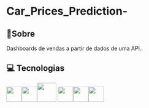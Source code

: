 <h1>Car_Prices_Prediction-
</h1>

<h2>💬Sobre</h2>
<p>Dashboards de vendas a partir de dados de uma API..
</p>

##  💻 Tecnologias
  <img src="https://cdn.jsdelivr.net/gh/devicons/devicon@latest/icons/python/python-original.svg" width="40" height="40" /><img src="https://cdn.jsdelivr.net/gh/devicons/devicon@latest/icons/pandas/pandas-original-wordmark.svg" width="40" height="40"  /><img src="https://cdn.jsdelivr.net/gh/devicons/devicon@latest/icons/numpy/numpy-plain-wordmark.svg" width="50" height="50" /> <img src="https://cdn.jsdelivr.net/gh/devicons/devicon@latest/icons/matplotlib/matplotlib-original.svg" width="40" height="40"/><img src="https://cdn.jsdelivr.net/gh/devicons/devicon@latest/icons/scikitlearn/scikitlearn-original.svg" width="40" height="40" /><img src="https://cdn.jsdelivr.net/gh/devicons/devicon@latest/icons/streamlit/streamlit-plain-wordmark.svg" width="40" height="40"/>
